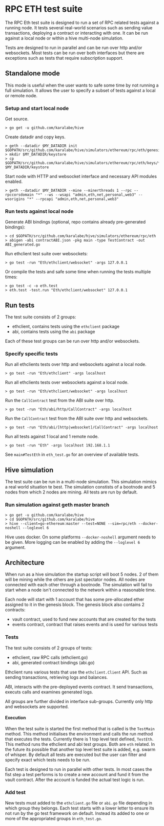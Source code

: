 # RPC ETH test suite
The RPC Eth test suite is designed to run a set of RPC related tests against a running node. It tests several real-world scenarios such as sending value transactions, deploying a contract or interacting with one. It can be run against a local node or within a hive multi-node simulation.

Tests are designed to run in parallel and can be run over http and/or websockets. Most tests can be run over both interfaces but there are exceptions such as tests that require subscription support.

## Standalone mode
This mode is useful when the user wants to safe some time by not running a full simulation. It allows the user to specify a subset of tests against a local or remote node.

### Setup and start local node
Get source.

```
> go get -u github.com/karalabe/hive
```

Create datadir and copy keys.

```
> geth --datadir $MY_DATADIR init $GOPATH/src/github.com/karalabe/hive/simulators/ethereum/rpc/eth/genesis.json
> mkdir $MY_DATADIR/keystore
> cp $GOPATH/src/github.com/karalabe/hive/simulators/ethereum/rpc/eth/keys/* $MY_DATADIR/keystore
```

Start node with HTTP and websocket interface and necessary API modules enabled.

```
> geth --datadir $MY_DATADIR --mine --minerthreads 1 --rpc --rpccorsdomain "*" --ws --wsapi "admin,eth,net,personal,web3" --wsorigins "*" --rpcapi "admin,eth,net,personal,web3"
```

### Run tests against local node
Generate ABI bindings (optional, repo contains already pre-generated bindings):

```
> cd $GOPATH/src/github.com/karalabe/hive/simulators/ethereum/rpc/eth
> abigen -abi contractABI.json -pkg main -type TestContract -out ABI_generated.go
```

Run ethclient test suite over websockets:

```
> go test -run "Eth/ethclient/websocket" -args 127.0.0.1
```

Or compile the tests and safe some time when running the tests multiple times:

```
> go test -c -o eth.test
> eth.test -test.run "Eth/ethclient/websocket" 127.0.0.1
```

## Run tests
The test suite consists of 2 groups:
- ethclient, contains tests using the `ethclient` package
- abi, contains tests using the `abi` package

Each of these test groups can be run over http and/or websockets.

### Specify specific tests
Run all ethclients tests over http and websockets against a local node.

```
> go test -run "Eth/ethclient" -args localhost
```

Run all ethclients tests over websockets against a local node.
```
> go test -run "Eth/ethclient/websocket" -args localhost
```

Run the `CallContract` test from the ABI suite over http.
```
> go test -run "Eth/abi/http/CallContract" -args localhost
```

Run the `CallContract` test from the ABI suite over http and websockets.
```
> go test -run "Eth/abi/[http|websocket]/CallContract" -args localhost
```


Run all tests against 1 local and 1 remote node.
```
> go test -run "Eth" -args localhost 192.168.1.1
```


See `main#TestEth` in `eth_test.go` for an overview of available tests.

## Hive simulation
The test suite can be run in a multi-node simulation. This simulation mimics a real world situation te best. The simulation constists of a bootnode and 5 nodes from which 2 nodes are mining. All tests are run by default.

### Run simulation against geth master branch

```
> go get -u github.com/karalabe/hive
> cd $GOPATH/src/github.com/karalabe/hive
> hive --client=go-ethereum:master --test=NONE --sim=rpc/eth --docker-noshell --loglevel 6
```

Hive uses docker. On some platforms `--docker-noshell` argument needs to be given. More logging can be enabled by adding the `--loglevel 6` argument.

## Architecture

When run as a hive simulation the startup script will boot 5 nodes. 2 of them will be mining while the others are just spectator nodes. All nodes are connected with each other through a bootnode. 
The simulation will fail to start when a node isn't connected to the network within a reasonable time.

Each node will start with 1 account that has some pre-allocated ether assigned to it in the genesis block.
The genesis block also contains 2 contracts:
- vault contract, used to fund new accounts that are created for the tests
- events contract, contract that raises events and is used for various tests

### Tests

The test suite consists of 2 groups of tests:
- ethclient, raw RPC calls (ethclient.go)
- abi, generated contract bindings (abi.go)

Ethclient runs various tests that use the `ethclient.Client` API. Such as sending transactions, retrieving logs and balances.

ABI, interacts with the pre-deployed events contract. It send transactions, executs calls and examines generated logs.

All groups are further divided in interface sub-groups. Currently only http and websockets are supported.

#### Execution

When the test suite is started the first method that is called is the `TestMain` method. This method initialises the environment and calls the run method that executes the tests. Currently there is 1 top level test defined, `TestEth`. This method runs the ethclient and abi test groups. Both are `eth` related. In the future its possible that another top level test suite is added, e.g. swarm of whisper. By default all tests are executed but the user can filter and specify exact which tests needs to be run.

Each test is designed to run in parallel with other tests. In most cases the fist step a test performs is to create a new account and fund it from the vault contract. After the account is funded the actual test logic is run.

### Add test

New tests must added to the `ethclient.go` file or `abi.go` file depending in which group they belongs. Each test starts with a lower letter to ensure its not run by the go test framework on default. Instead its added to one or more of the appropriated groups in `eth_test.go`. 
